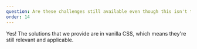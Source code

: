 ```yaml
---
question: Are these challenges still available even though this isn't the current year?
order: 14
---
```


Yes! The solutions that we provide are in vanilla CSS, which means they're still relevant and applicable.